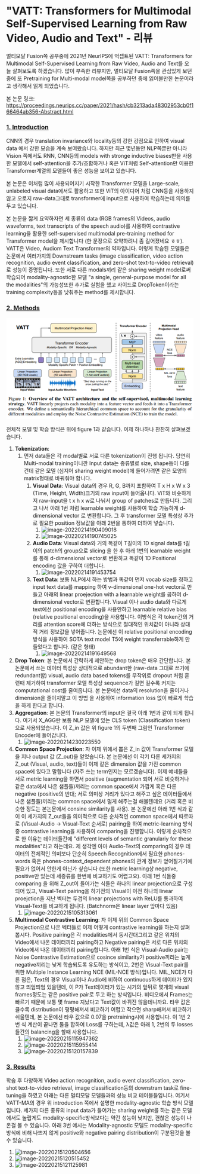 # "VATT: Transformers for Multimodal Self-Supervised Learning from Raw Video, Audio and Text" - 리뷰

멀티모달 Fusion쪽 공부중에 2021년 NeurIPS에 억셉트된 VATT: Transformers for Multimodal Self-Supervised Learning from Raw Video, Audio and Text를 오늘 살펴보도록 하겠습니다. 많이 부족한 리뷰지만, 멀티모달 Fusion쪽을 관심있게 보던 중에 또 Pretraining for Multi-modal model쪽을 공부하던 중에 읽어볼만한 논문이라고 생각해서 읽게 되었습니다.

본 논문 링크: https://proceedings.neurips.cc/paper/2021/hash/cb3213ada48302953cb0f166464ab356-Abstract.html

### <u>1. Introduction</u>

CNN의 경우 translation invariance와 locality등의 강한 강점으로 인하여 visual data 에서 강한 모습을 계속 보여왔습니다. 하지만 최근 몇년동안 NLP쪽뿐만 아니라 Vision 쪽에서도 RNN, CNN등의 models with stronge inductive biases만을 사용한 모델에서 self-attention을 추가/조합하거나 혹은 ViT처럼 Self-attention만 이용한 Transformer계열의 모델들이 좋은 성능을 보이고 있습니다. 

본 논문은 이처럼 많이 사용되어지기 시작한 Transformer 모델을 Large-scale, unlabeled visual data에서도 활용하고 또한 ViT의 아이디어 처럼 CNN등을 사용하지 않고 오로지 raw-data그대로 transformer에 input으로 사용하여 학습하는데 의의를 두고 있습니다.

본 논문을 짧게 요약하자면 세 종류의 data (RGB frames의 Videos, audio waveforms, text transcripts of the speech audio)를 사용하여 contrastive learning을 활용한 self-supervised multimodal pre-training method for Transformer model을 제시합니다 (한 문장으로 요약하려니 좀 길어졌네요 ㅎㅎ). VATT은 Video, Audiom Text Transformer의 약자입니다. 이렇게 학습된 모델들은 논문에서 여러가지의 Downstream tasks (image classification, video action recognition, audio event classification, and zero-shot text-to-video retrieval)로 성능이 증명됩니다. 또한 서로 다른 modals끼리 같은 sharing weight model로써 학습되어 modality-agnostic한 모델 "a single, general-purpose model for all the modalities"의 가능성또한 추가로 실험을 했고 사이드로 DropToken이라는 training complexity등을 낮춰주는 method를 제시합니다.

### <u>2. Methods</u>

![image-20220214171007473](./_images/image-20220214171007473.png)

전체적 모델 및 학습 방식은 위에 figure 1과 같습니다. 이제 하나하나 찬찬히 살펴보겠습니다.

1. **Tokenization**:
   1. 먼저 data들은 각 modal별로 서로 다른 tokenization이 진행 됩니다. 당연히 Multi-modal training이니깐 Input data는 종류별로 size, shape등이 다를건데 같은 모델 (심지어 sharing weight model)에 들어가려면 같은 모양의 matrix형태로 바꿔줘야 합니다.
      1. **Visual Data**: Visual data의 경우 R, G, B까지 포함하여 T x H x W x 3 (Time, Height, Width)크기의 raw input이 들어옵니다. ViT와 비슷하게 저 raw-input을 t x h x w로 나눠서 group of patches로 만듭니다. 그리고 나서 아래 1번 처럼 learnable weight를 사용하여 학습 가능하게 d-dimensional vector 로 변환합니다. 그 후 transformer 모델 특성상 추가로 필요한 position 정보값을 아래 2번을 통하여 더하여 넣습니다.
         1. ![image-20220214190409018](C:\Users\kwanl\AppData\Roaming\Typora\typora-user-images\image-20220214190409018.png)
         2. ![image-20220214190745025](C:\Users\kwanl\AppData\Roaming\Typora\typora-user-images\image-20220214190745025.png)
      2. **Audio Data**: Visual data와 거의 똑같이 T길이의 1D signal data를 t길이의 patch의 group으로 slicing 을 한 후 아래 1번의 learnable weight를 통해 d-dimensional vector로 변환하고 똑같이 1D Positional encoding 값을 구하여 더합니다.
         1. ![image-20220214191453754](C:\Users\kwanl\AppData\Roaming\Typora\typora-user-images\image-20220214191453754.png)
      3. **Text Data**: 보통 NLP에서 하는 방법과 똑같이 먼저 vocab size를 정하고 input text data를 mapping 하여 v-dimensional one-hot vector로 만들고 아래의 linear proejection with a learnable weight를 곱하여 d-dimensional vector로 변환합니다. Visual 이나 audio data와 다르게 text에선 positional encoding을 사용안하고 learnable relative bias (relative positional encoding)을 사용합니다. 이방식은 각 token간의 거리를 attention score에 더하는 방식으로 절대적인 위치값이 아니라 상대적 거리 정보값을 넣어줍니다. 논문에선 이 relative positional encoding 방식을 사용하여 SOTA text model T5에 weight transferrable하게 만들었다고 합니다. (같은 형태)
         1. ![image-20220214191649568](C:\Users\kwanl\AppData\Roaming\Typora\typora-user-images\image-20220214191649568.png)
2. **Drop Token**: 본 논문에서 간략하게 제안하는 drop token은 매우 간단합니다. 본 논문에서 쓰는 데이터 특성상 상대적으로 abundant한 (raw-data 그대로 쓰기에 redundant함) visual, audio data based tokens를 무작위로 dropout 처럼 훈련때 제거하여 transformer 모델 특성상 sequence가 길면 길수록 커지는 computational cost를 줄여줍니다. 본 논문에선 data의 resolution을 줄이거나 dimension을 줄이지말고 이 방법 을 사용하여 information loss 없이 빠르게 학습을 하게 한다고 합니다.
3. **Aggregation**: 본 논문의 Transformer의 input은 결국 아래 1번과 같이 되게 됩니다. 여기서 X_AGG란 보통 NLP 모델에 있는 CLS token (Classification token) 으로 사용되었습니다. 이 Z_in 값은 위 figure 1의 두번째 그림인 Transformer Encoder에 들어갑니다.
   1. ![image-20220214230223550](C:\Users\kwanl\AppData\Roaming\Typora\typora-user-images\image-20220214230223550.png)
4. **Common Space Projection**: 자 이제 위에서 뽑은 Z_in 값이 Transformer 모델을 지나 output 값 (Z_out)을 얻었습니다. 본 논문에선 이 각기 다른 세가지의 Z_out (Visual, audio, text)들이 이제 같은 dimension 값을 가진 common space에 있다고 말합니다 (자주 쓰는 term인지는 모르겠습니다). 이제 얘네들을 서로 metric learning을 하면서 positive (augmentation 되어 서로 비슷하거나 같은 data에서 나온 샘플들)끼리는 common space에서 가깝게 혹은 다른 negative (positive의 반대; 서로 의미상 거리가 있다고 해주고 싶은 데이터들에서 나온 샘플들)끼리는 common space에서 멀게 해주는걸 해볼텐데요 (거리 혹은 비슷한 정도는 본논문에서 consine similarity를 사용). 본 논문에선 아래 1번 식과 같이 이 세가지의 Z_out들을 의미적으로 다른 순차적인 common space에서 따로따로 (Visual-Audio -> Visual-Text 순서로) pairing을 하여  metric-learning 방식중 contrastive learning을 사용하여 comparing을 진행합니다. 이렇게 순차적으로 한 이유는 데이터들간에 "different levels of semantic granulariy for these modalities"라고 하는데요. 제 생각엔 아마 Audio-Text의 comparing의 경우 데이터의 전체적인 의미보다 단순히 Speech Recognition에서 필요한 phones-words 혹은 phones-context_dependent phones의 관계 정보가 얻어질거기에 필요가 없어서 안한게 아닌가 싶습니다 (또한 metric learning상 negative, positive만 있는데 세종류를 한번에 비교하기도 어렵고요). 아래 1번 식들중 comparing 을 위해 Z_out이 들어가는 식들은 하나의 linear projection으로 구성되어 있고, Visual-Text pairing을 하기전의 Visual이 이전 하나의 linear proejction을 지난 벡터는 두겹의 linear projections with ReLU를 통과하여 Visual-Text를 비교하게 됩니다. (Batchnorm은 linear layer 앞마다 있음)
   1. ![image-20220215105313061](C:\Users\kwanl\AppData\Roaming\Typora\typora-user-images\image-20220215105313061.png)
5. **Multimodal Contrastive Learning**: 자 이제 위의 Common Space Projection으로 나온 벡터들로 이제 어떻게 contrastive learning을 하는지 살펴봅시다. Positive pairing은 각 modalities에서 동시간대그리고 같은 위치의 Video에서 나온 데이터끼리 pairing하고 Negative pairing은 서로 다른 위치의 Video에서 나온 데이터끼리 pairing합니다. 아래 1번 식은 Visual-Audio pair는 Noise Contrastive Estimation으로 cosince similarity가 positive끼리는 높게 negative끼리는 낮게 학습되도록 유도하는 방식이고, 2번은 Visual-Text pair를 위한 Multiple Instance Learning NCE (MIL-NCE 방식)입니다. MIL_NCE가 다른 점은, Text의 경우 Visual이나 Audio에 비하여 continuous하게 데이터가 있지않고 띄엄띄엄 있을텐데, 이 P가 Text데이터가 있는 시기의 앞뒤로 몇개의 visual frames정도는 같은 positive pair로 두고 하는 방식입니다. 비디오에서 Frames는 빠르기 때문에 보통 몇 frame 지났다고 Text값이 바뀌진 않을테니까요. 타우 값은 클수록 distribution이 평평해져서 비교하기 어렵고 작으면 sharp해져서 비교하기 쉬울텐데, 본 논문에선 타우 값으로 0.07을 pretraining시에 사용합니다. 이 1번 2번 식 계산이 끝나면 둘을 합하여 Loss를 구하는데, λ값은 아래 1, 2번의 두 losses들간의 balancing을 할때 사용합니다.
   1. ![image-20220215115947362](C:\Users\kwanl\AppData\Roaming\Typora\typora-user-images\image-20220215115947362.png)
   2. ![image-20220215115955414](C:\Users\kwanl\AppData\Roaming\Typora\typora-user-images\image-20220215115955414.png)
   3. ![image-20220215120157839](C:\Users\kwanl\AppData\Roaming\Typora\typora-user-images\image-20220215120157839.png)

### <u>3. Results</u>

학습 후 다양하게 Video action recognition, audio event classification, zero-shot text-to-video retrieval, image classification등의 downstram task로 fine-tuning을 하였고 아래는 다른 멀티모달 모델들과의 성능 비교 테이블들입니다. 여기서 VATT-MA의 경우 위 introduction 쪽에서 설명한 modality-agnostic 학습 방식 모델입니다. 세가지 다른 종류의 input data가 들어가는 sharing weight를 하는 같은 모델에서도 놀랍게도 modality-specific방식보다는 약간 성능이 낮지만, 괜찮은 성능이 나온걸 볼 수 있습니다. 아래 3번 예시는 Modality-agnostic 모델도 modality-specific 방식에 비해 나쁘지 않게 positive와 negative pairing distribution이 구분된것을 볼 수 있습니다.

1. ![image-20220215120504656](C:\Users\kwanl\AppData\Roaming\Typora\typora-user-images\image-20220215120504656.png)
2. ![image-20220215120515452](C:\Users\kwanl\AppData\Roaming\Typora\typora-user-images\image-20220215120515452.png)
3. ![image-20220215121125981](C:\Users\kwanl\AppData\Roaming\Typora\typora-user-images\image-20220215121125981.png)

